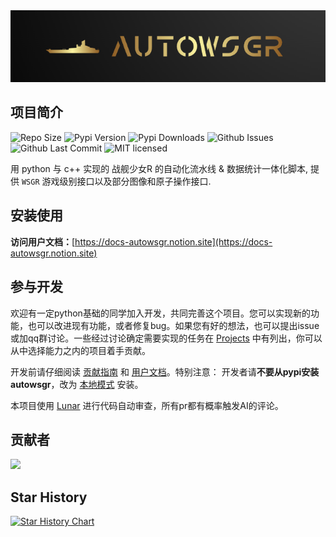 <div align=center>
<img src="https://raw.githubusercontent.com/OpenWSGR/AutoWSGR/main/docs/logo.png">
</div>

## 项目简介

![Repo Size](https://img.shields.io/github/repo-size/OpenWSGR/AutoWSGR) ![Pypi Version](https://img.shields.io/pypi/v/autowsgr) ![Pypi Downloads](https://img.shields.io/pypi/dm/autowsgr) ![Github Issues](https://img.shields.io/github/issues/OpenWSGR/AutoWSGR) ![Github Last Commit](https://img.shields.io/github/last-commit/OpenWSGR/AutoWSGR) ![MIT licensed](https://img.shields.io/badge/license-MIT-brightgreen.svg)

用 python 与 c++ 实现的 战舰少女R 的自动化流水线 & 数据统计一体化脚本, 提供 `WSGR` 游戏级别接口以及部分图像和原子操作接口.

## 安装使用

**访问用户文档：**[https://docs-autowsgr.notion.site](https://docs-autowsgr.notion.site)


## 参与开发

欢迎有一定python基础的同学加入开发，共同完善这个项目。您可以实现新的功能，也可以改进现有功能，或者修复bug。如果您有好的想法，也可以提出issue或加qq群讨论。一些经过讨论确定需要实现的任务在 [Projects](https://github.com/orgs/OpenWSGR/projects/2) 中有列出，你可以从中选择能力之内的项目着手贡献。

开发前请仔细阅读 [贡献指南](CONTRIBUTING.md) 和 [用户文档](https://docs-autowsgr.notion.site)。特别注意： 开发者请**不要从pypi安装autowsgr**，改为 [本地模式](https://docs-autowsgr.notion.site/2-AutoWSGR-efeb69811b544604b944d5b5727317a4) 安装。

本项目使用 [Lunar](https://github.com/0xWelt/Lunar) 进行代码自动审查，所有pr都有概率触发AI的评论。

## 贡献者

<a href="https://github.com/OpenWSGR/AutoWSGR/graphs/contributors">
  <img src="https://contrib.rocks/image?repo=OpenWSGR/AutoWSGR" />
</a>

## Star History

[![Star History Chart](https://api.star-history.com/svg?repos=OpenWSGR/AutoWSGR&type=Date)](https://star-history.com/#OpenWSGR/AutoWSGR&Date)
